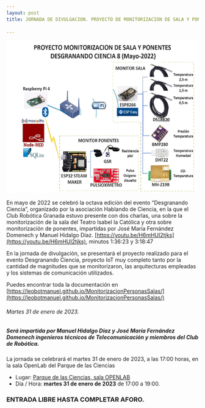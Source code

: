 ```yaml
---
layout: post
title: JORNADA DE DIVULGACION. PROYECTO DE MONITORIZACION DE SALA Y PONENTES

---
```


<p align="center" >
<img src="/images/monitorizacion.png" width="600" height="400"/>


</p>


En mayo de 2022 se celebró la octava edición del evento “Desgranando Ciencia”, organizado por la asociación Hablando de Ciencia, en la que el Club Robótica Granada estuvo presente con dos charlas, una sobre la monitorización de la sala del Teatro Isabel la Católica y otra sobre monitorización de ponentes, impartidas por José María Fernández Domenech y Manuel Hidalgo Díaz. [https://youtu.be/H6mHUI2tjks](https://youtu.be/H6mHUI2tjks), minutos 1:36:23 y 3:18:47


En la jornada de divulgación, se presentará el proyecto realizado para el evento Desgranando Ciencia, proyecto IoT muy completo tanto por la cantidad de magnitudes que se monitorizaron, las arquitecturas empleadas y los sistemas de comunicación utilizados.



Puedes encontrar toda la documentación en [https://leobotmanuel.github.io/MonitorizacionPersonasSalas/](https://leobotmanuel.github.io/MonitorizacionPersonasSalas/)


######  Martes 31 de enero de 2023.

##### Será impartida por ***Manuel Hidalgo Díaz y José María Fernández Domenech*** ingenieros técnicos de Telecomunicación y miembros del Club de Robótica.


La jornada se celebrará el martes 31 de enero de 2023, a las 17:00 horas, en la sala OpenLab del Parque de las Ciencias




* Lugar: [Parque de las Ciencias, sala OPENLAB](https://goo.gl/maps/aQC1afhE8HR9uaVx8)
* Día / Hora: **martes 31 de enero de 2023** de 17:00 a 19:00.


### ENTRADA LIBRE HASTA COMPLETAR AFORO.
